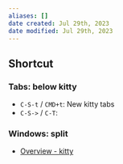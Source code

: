 ```yaml
---
aliases: []
date created: Jul 29th, 2023
date modified: Jul 29th, 2023
---
```


## Shortcut
### Tabs: below kitty
- `C-S-t` / `CMD+t`: New kitty tabs
- `C-S->` / `C-T`: 

### Windows: split
- [Overview - kitty](https://sw.kovidgoyal.net/kitty/overview/)